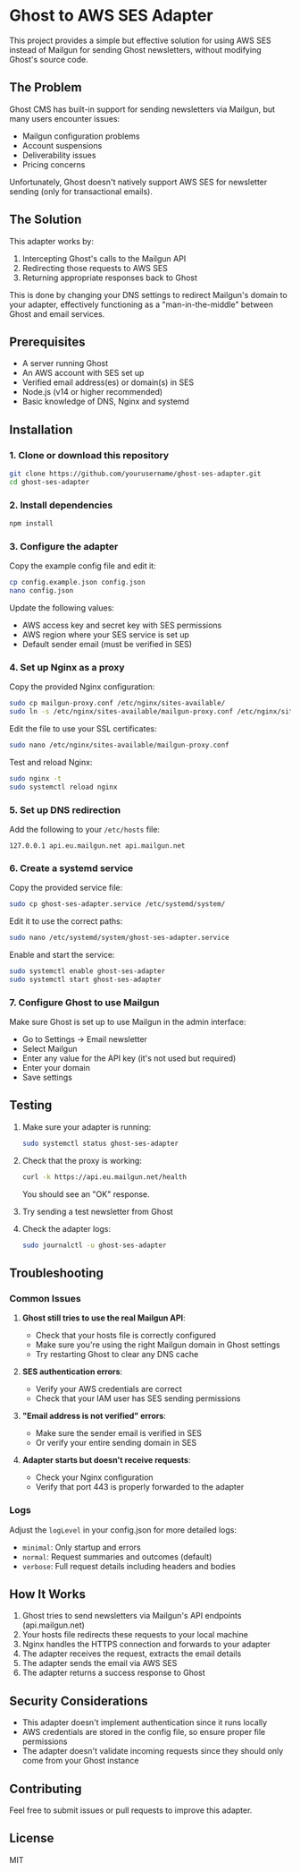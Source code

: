 # Ghost to AWS SES Adapter

This project provides a simple but effective solution for using AWS SES instead of Mailgun for sending Ghost newsletters, without modifying Ghost's source code.

## The Problem

Ghost CMS has built-in support for sending newsletters via Mailgun, but many users encounter issues:
- Mailgun configuration problems
- Account suspensions
- Deliverability issues
- Pricing concerns

Unfortunately, Ghost doesn't natively support AWS SES for newsletter sending (only for transactional emails).

## The Solution

This adapter works by:
1. Intercepting Ghost's calls to the Mailgun API
2. Redirecting those requests to AWS SES
3. Returning appropriate responses back to Ghost

This is done by changing your DNS settings to redirect Mailgun's domain to your adapter, effectively functioning as a "man-in-the-middle" between Ghost and email services.

## Prerequisites

- A server running Ghost
- An AWS account with SES set up
- Verified email address(es) or domain(s) in SES
- Node.js (v14 or higher recommended)
- Basic knowledge of DNS, Nginx and systemd

## Installation

### 1. Clone or download this repository

```bash
git clone https://github.com/yourusername/ghost-ses-adapter.git
cd ghost-ses-adapter
```

### 2. Install dependencies

```bash
npm install
```

### 3. Configure the adapter

Copy the example config file and edit it:

```bash
cp config.example.json config.json
nano config.json
```

Update the following values:
- AWS access key and secret key with SES permissions
- AWS region where your SES service is set up
- Default sender email (must be verified in SES)

### 4. Set up Nginx as a proxy

Copy the provided Nginx configuration:

```bash
sudo cp mailgun-proxy.conf /etc/nginx/sites-available/
sudo ln -s /etc/nginx/sites-available/mailgun-proxy.conf /etc/nginx/sites-enabled/
```

Edit the file to use your SSL certificates:

```bash
sudo nano /etc/nginx/sites-available/mailgun-proxy.conf
```

Test and reload Nginx:

```bash
sudo nginx -t
sudo systemctl reload nginx
```

### 5. Set up DNS redirection

Add the following to your `/etc/hosts` file:

```
127.0.0.1 api.eu.mailgun.net api.mailgun.net
```

### 6. Create a systemd service

Copy the provided service file:

```bash
sudo cp ghost-ses-adapter.service /etc/systemd/system/
```

Edit it to use the correct paths:

```bash
sudo nano /etc/systemd/system/ghost-ses-adapter.service
```

Enable and start the service:

```bash
sudo systemctl enable ghost-ses-adapter
sudo systemctl start ghost-ses-adapter
```

### 7. Configure Ghost to use Mailgun

Make sure Ghost is set up to use Mailgun in the admin interface:
- Go to Settings → Email newsletter
- Select Mailgun
- Enter any value for the API key (it's not used but required)
- Enter your domain
- Save settings

## Testing

1. Make sure your adapter is running:
   ```bash
   sudo systemctl status ghost-ses-adapter
   ```

2. Check that the proxy is working:
   ```bash
   curl -k https://api.eu.mailgun.net/health
   ```
   You should see an "OK" response.

3. Try sending a test newsletter from Ghost

4. Check the adapter logs:
   ```bash
   sudo journalctl -u ghost-ses-adapter
   ```

## Troubleshooting

### Common Issues

1. **Ghost still tries to use the real Mailgun API**:
   - Check that your hosts file is correctly configured
   - Make sure you're using the right Mailgun domain in Ghost settings
   - Try restarting Ghost to clear any DNS cache

2. **SES authentication errors**:
   - Verify your AWS credentials are correct
   - Check that your IAM user has SES sending permissions

3. **"Email address is not verified" errors**:
   - Make sure the sender email is verified in SES
   - Or verify your entire sending domain in SES

4. **Adapter starts but doesn't receive requests**:
   - Check your Nginx configuration
   - Verify that port 443 is properly forwarded to the adapter

### Logs

Adjust the `logLevel` in your config.json for more detailed logs:
- `minimal`: Only startup and errors
- `normal`: Request summaries and outcomes (default)
- `verbose`: Full request details including headers and bodies

## How It Works

1. Ghost tries to send newsletters via Mailgun's API endpoints (api.mailgun.net)
2. Your hosts file redirects these requests to your local machine
3. Nginx handles the HTTPS connection and forwards to your adapter
4. The adapter receives the request, extracts the email details
5. The adapter sends the email via AWS SES
6. The adapter returns a success response to Ghost

## Security Considerations

- This adapter doesn't implement authentication since it runs locally
- AWS credentials are stored in the config file, so ensure proper file permissions
- The adapter doesn't validate incoming requests since they should only come from your Ghost instance

## Contributing

Feel free to submit issues or pull requests to improve this adapter.

## License

MIT
